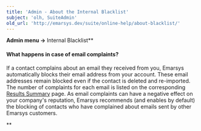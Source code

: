 ```yaml
---
title: 'Admin - About the Internal Blacklist'
subject: 'olh, SuiteAdmin'
old_url: 'http://emarsys.dev/suite/online-help/about-blacklist/'
---
```


**Admin menu ->** Internal Blacklist**

#### <span class="f_Subheading1">What happens in case of email complaints?</span>

 If a contact complains about an email they received from you, Emarsys automatically blocks their email address from your account. These email addresses remain blocked even if the contact is deleted and re-imported. The number of complaints for each email is listed on the corresponding [Results Summary](/olh/analysis-results-summary.md "Analysis – Results Summary") page. As email complaints can have a negative effect on your company's reputation, Emarsys recommends (and enables by default) the blocking of contacts who have complained about emails sent by other Emarsys customers.

**